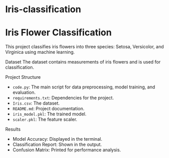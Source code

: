 # Iris-classification
# Iris Flower Classification

This project classifies iris flowers into three species: Setosa, Versicolor, and Virginica using machine learning.

Dataset
The dataset contains measurements of iris flowers and is used for classification.

Project Structure
- `code.py`: The main script for data preprocessing, model training, and evaluation.
- `requirements.txt`: Dependencies for the project.
- `Iris.csv`: The dataset.
- `README.md`: Project documentation.
- `iris_model.pkl`: The trained model.
- `scaler.pkl`: The feature scaler.

Results
- Model Accuracy: Displayed in the terminal.
- Classification Report: Shown in the output.
- Confusion Matrix: Printed for performance analysis.
